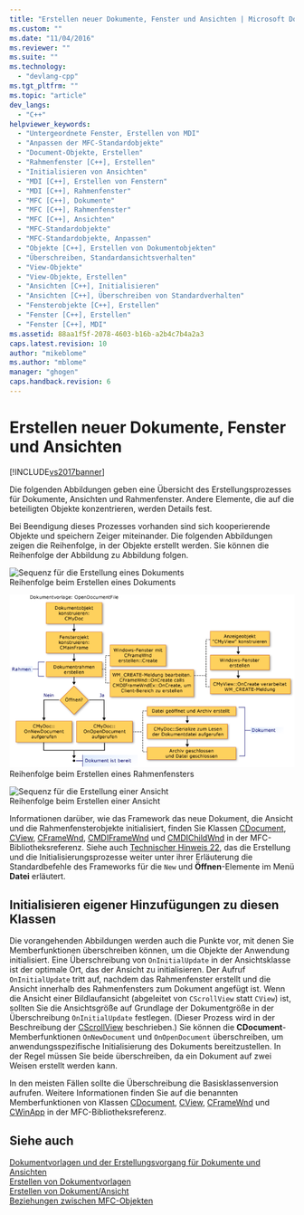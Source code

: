 ```yaml
---
title: "Erstellen neuer Dokumente, Fenster und Ansichten | Microsoft Docs"
ms.custom: ""
ms.date: "11/04/2016"
ms.reviewer: ""
ms.suite: ""
ms.technology: 
  - "devlang-cpp"
ms.tgt_pltfrm: ""
ms.topic: "article"
dev_langs: 
  - "C++"
helpviewer_keywords: 
  - "Untergeordnete Fenster, Erstellen von MDI"
  - "Anpassen der MFC-Standardobjekte"
  - "Document-Objekte, Erstellen"
  - "Rahmenfenster [C++], Erstellen"
  - "Initialisieren von Ansichten"
  - "MDI [C++], Erstellen von Fenstern"
  - "MDI [C++], Rahmenfenster"
  - "MFC [C++], Dokumente"
  - "MFC [C++], Rahmenfenster"
  - "MFC [C++], Ansichten"
  - "MFC-Standardobjekte"
  - "MFC-Standardobjekte, Anpassen"
  - "Objekte [C++], Erstellen von Dokumentobjekten"
  - "Überschreiben, Standardansichtsverhalten"
  - "View-Objekte"
  - "View-Objekte, Erstellen"
  - "Ansichten [C++], Initialisieren"
  - "Ansichten [C++], Überschreiben von Standardverhalten"
  - "Fensterobjekte [C++], Erstellen"
  - "Fenster [C++], Erstellen"
  - "Fenster [C++], MDI"
ms.assetid: 88aa1f5f-2078-4603-b16b-a2b4c7b4a2a3
caps.latest.revision: 10
author: "mikeblome"
ms.author: "mblome"
manager: "ghogen"
caps.handback.revision: 6
---
```

# Erstellen neuer Dokumente, Fenster und Ansichten
[!INCLUDE[vs2017banner](../assembler/inline/includes/vs2017banner.md)]

Die folgenden Abbildungen geben eine Übersicht des Erstellungsprozesses für Dokumente, Ansichten und Rahmenfenster.  Andere Elemente, die auf die beteiligten Objekte konzentrieren, werden Details fest.  
  
 Bei Beendigung dieses Prozesses vorhanden sind sich kooperierende Objekte und speichern Zeiger miteinander.  Die folgenden Abbildungen zeigen die Reihenfolge, in der Objekte erstellt werden.  Sie können die Reihenfolge der Abbildung zu Abbildung folgen.  
  
 ![Sequenz für die Erstellung eines Dokuments](../mfc/media/vc387l1.png "vc387L1")  
Reihenfolge beim Erstellen eines Dokuments  
  
 ![Reihenfolge der Rahmenfenstererstellung](../mfc/media/vc387l2.png "vc387L2")  
Reihenfolge beim Erstellen eines Rahmenfensters  
  
 ![Sequenz für die Erstellung einer Ansicht](../mfc/media/vc387l3.png "vc387L3")  
Reihenfolge beim Erstellen einer Ansicht  
  
 Informationen darüber, wie das Framework das neue Dokument, die Ansicht und die Rahmenfensterobjekte initialisiert, finden Sie Klassen [CDocument](../mfc/reference/cdocument-class.md), [CView](../mfc/reference/cview-class.md), [CFrameWnd](../mfc/reference/cframewnd-class.md), [CMDIFrameWnd](../mfc/reference/cmdiframewnd-class.md) und [CMDIChildWnd](../mfc/reference/cmdichildwnd-class.md) in der MFC\-Bibliotheksreferenz.  Siehe auch [Technischer Hinweis 22](../mfc/tn022-standard-commands-implementation.md), das die Erstellung und die Initialisierungsprozesse weiter unter ihrer Erläuterung die Standardbefehle des Frameworks für die `New` und **Öffnen**\-Elemente im Menü **Datei** erläutert.  
  
##  <a name="_core_initializing_your_own_additions_to_these_classes"></a> Initialisieren eigener Hinzufügungen zu diesen Klassen  
 Die vorangehenden Abbildungen werden auch die Punkte vor, mit denen Sie Memberfunktionen überschreiben können, um die Objekte der Anwendung initialisiert.  Eine Überschreibung von `OnInitialUpdate` in der Ansichtsklasse ist der optimale Ort, das der Ansicht zu initialisieren.  Der Aufruf `OnInitialUpdate` tritt auf, nachdem das Rahmenfenster erstellt und die Ansicht innerhalb des Rahmenfensters zum Dokument angefügt ist.  Wenn die Ansicht einer Bildlaufansicht \(abgeleitet von `CScrollView` statt `CView`\) ist, sollten Sie die Ansichtsgröße auf Grundlage der Dokumentgröße in der Überschreibung `OnInitialUpdate` festlegen. \(Dieser Prozess wird in der Beschreibung der [CScrollView](../mfc/reference/cscrollview-class.md) beschrieben.\) Sie können die **CDocument**\-Memberfunktionen `OnNewDocument` und `OnOpenDocument` überschreiben, um anwendungsspezifische Initialisierung des Dokuments bereitzustellen.  In der Regel müssen Sie beide überschreiben, da ein Dokument auf zwei Weisen erstellt werden kann.  
  
 In den meisten Fällen sollte die Überschreibung die Basisklassenversion aufrufen.  Weitere Informationen finden Sie auf die benannten Memberfunktionen von Klassen [CDocument](../mfc/reference/cdocument-class.md), [CView](../mfc/reference/cview-class.md), [CFrameWnd](../mfc/reference/cframewnd-class.md) und [CWinApp](../mfc/reference/cwinapp-class.md) in der MFC\-Bibliotheksreferenz.  
  
## Siehe auch  
 [Dokumentvorlagen und der Erstellungsvorgang für Dokumente und Ansichten](../mfc/document-templates-and-the-document-view-creation-process.md)   
 [Erstellen von Dokumentvorlagen](../mfc/document-template-creation.md)   
 [Erstellen von Dokument\/Ansicht](../mfc/document-view-creation.md)   
 [Beziehungen zwischen MFC\-Objekten](../mfc/relationships-among-mfc-objects.md)